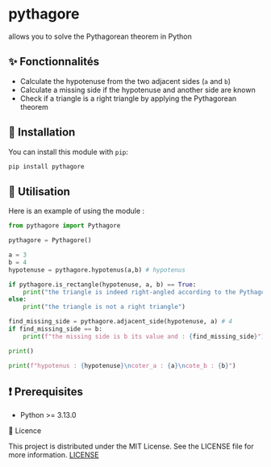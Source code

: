 # pythagore

allows you to solve the Pythagorean theorem in Python

## ✨ Fonctionnalités

- Calculate the hypotenuse from the two adjacent sides (`a` and `b`)
- Calculate a missing side if the hypotenuse and another side are known
- Check if a triangle is a right triangle by applying the Pythagorean theorem

## 🔧 Installation

You can install this module with `pip`:

```bash
pip install pythagore
```

## 🚀 Utilisation
Here is an example of using the module :

```python
from pythagore import Pythagore

pythagore = Pythagore()

a = 3
b = 4
hypotenuse = pythagore.hypotenus(a,b) # hypotenus 

if pythagore.is_rectangle(hypotenuse, a, b) == True:
    print("the triangle is indeed right-angled according to the Pythagorean theorem")
else:
    print("the triangle is not a right triangle")

find_missing_side = pythagore.adjacent_side(hypotenuse, a) # 4
if find_missing_side == b:
    print(f"the missing side is b its value and : {find_missing_side}")

print()

print(f"hypotenus : {hypotenuse}\ncoter_a : {a}\ncote_b : {b}")
```

## ❗ Prerequisites

- Python >= 3.13.0

📄 Licence

This project is distributed under the MIT License.
See the LICENSE file for more information.
[LICENSE](./LICENSE)